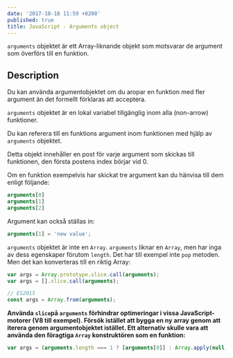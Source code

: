 ```yaml
---
date: '2017-10-18 11:59 +0200'
published: true
title: JavaScript - Arguments object
---
```

`arguments` objektet är ett Array-liknande objekt som motsvarar de argument som överförs till en funktion.

## Description

Du kan använda argumentobjektet om du aropar en funktion med fler argument än det formellt förklaras att acceptera.

`arguments` objektet är en lokal variabel tillgänglig inom alla (non-arrow) funktioner.

Du kan referera till en funktions argument inom funktionen med hjälp av `arguments` objektet. 

Detta objekt innehåller en post för varje argument som skickas till funktionen, den första postens index börjar vid 0.

Om en funktion exempelvis har skickat tre argument kan du hänvisa till dem enligt följande:

```js
arguments[0]
arguments[1]
arguments[2]
```

Argument kan också ställas in:

```js
arguments[1] = 'new value';
```

`arguments` objektet är inte en `Array`. `arguments` liknar en `Array`, men har inga av dess egenskaper förutom `length`. Det har till exempel inte `pop` metoden. Men det kan konverteras till en riktig Array:

```js
var args = Array.prototype.slice.call(arguments);
var args = [].slice.call(arguments);

// ES2015
const args = Array.from(arguments);
```` 

**Använda `slice`på `arguments` förhindrar optimeringar i vissa JavaScript-motorer (V8 till exempel). Försök istället att bygga en ny array genom att iterera genom argumentobjektet istället. Ett alternativ skulle vara att använda den föragtiga `Array` konstruktören som en funktion:**

```js
var args = (arguments.length === 1 ? [arguments[0]] : Array.apply(null, arguments));
```




